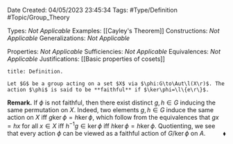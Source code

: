 <div class="topSpace"></div>

Date Created: 04/05/2023 23:45:34
Tags: #Type/Definition #Topic/Group_Theory

Types: _Not Applicable_
Examples: [[Cayley's Theorem]]
Constructions: _Not Applicable_
Generalizations: _Not Applicable_

Properties: _Not Applicable_
Sufficiencies: _Not Applicable_
Equivalences: _Not Applicable_
Justifications: [[Basic properties of cosets]]

``` ad-Definition
title: Definition.

Let $G$ be a group acting on a set $X$ via $\phi:G\to\Aut\l(X\r)$. The action $\phi$ is said to be **faithful** if $\ker\phi=\l\{e\r\}$.

```

**Remark.** If $\phi$ is not faithful, then there exist distinct $g,h\in G$ inducing the same permutation on $X$. Indeed, two elements $g,h\in G$ induce the same action on $X$ iff $g\ker\phi=h\ker\phi$, which follow from the equivalences that $gx=hx$ for all $x\in X$ iff $h^{-1}g\in\ker\phi$ iff $h\ker\phi=h\ker\phi$. Quotienting, we see that every action $\phi$ can be viewed as a faithful action of $G/\ker\phi$ on $A$.<span style="float:right;">$\blacklozenge$</span>
